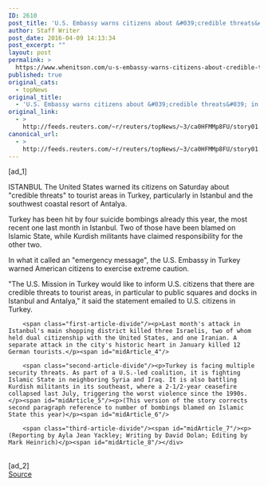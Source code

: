 ```yaml
---
ID: 2610
post_title: 'U.S. Embassy warns citizens about &#039;credible threats&#039; in Turkey'
author: Staff Writer
post_date: 2016-04-09 14:13:34
post_excerpt: ""
layout: post
permalink: >
  https://www.whenitson.com/u-s-embassy-warns-citizens-about-credible-threats-in-turkey/
published: true
original_cats:
  - topNews
original_title:
  - 'U.S. Embassy warns citizens about &#039;credible threats&#039; in Turkey'
original_link:
  - >
    http://feeds.reuters.com/~r/reuters/topNews/~3/ca0HFMMp8FU/story01.htm
canonical_url:
  - >
    http://feeds.reuters.com/~r/reuters/topNews/~3/ca0HFMMp8FU/story01.htm
---
```

 [ad_1]
<br><div id="articleText">
<span id="midArticle_start"/>

<span class="focusParagraph" readability="4"><p><span class="articleLocation">ISTANBUL</span> The United States warned its citizens on Saturday about "credible threats" to tourist areas in Turkey, particularly in Istanbul and the southwest coastal resort of Antalya.</p></span><span id="midArticle_0"/><p>Turkey has been hit by four suicide bombings already this year, the most recent one last month in Istanbul. Two of those have been blamed on Islamic State, while Kurdish militants have claimed responsibility for the other two.</p><span id="midArticle_1"/><p>In what it called an "emergency message", the U.S. Embassy in Turkey warned American citizens to exercise extreme caution.</p><span id="midArticle_2"/><p>"The U.S. Mission in Turkey would like to inform U.S. citizens that there are credible threats to tourist areas, in particular to public squares and docks in Istanbul and Antalya," it said the statement emailed to U.S. citizens in Turkey.</p><span id="midArticle_3"/>
        
        <span class="first-article-divide"/><p>Last month's attack in Istanbul's main shopping district killed three Israelis, two of whom held dual citizenship with the United States, and one Iranian. A separate attack in the city's historic heart in January killed 12 German tourists.</p><span id="midArticle_4"/>
        
        <span class="second-article-divide"/><p>Turkey is facing multiple security threats. As part of a U.S.-led coalition, it is fighting Islamic State in neighboring Syria and Iraq. It is also battling Kurdish militants in its southeast, where a 2-1/2-year ceasefire collapsed last July, triggering the worst violence since the 1990s.   </p><span id="midArticle_5"/><p>(This version of the story corrects second paragraph reference to number of bombings blamed on Islamic State this year)</p><span id="midArticle_6"/>
        
        <span class="third-article-divide"/><span id="midArticle_7"/><p> (Reporting by Ayla Jean Yackley; Writing by David Dolan; Editing by Mark Heinrich)</p><span id="midArticle_8"/></div>
<br>[ad_2]
<br><a href="http://feeds.reuters.com/~r/reuters/topNews/~3/ca0HFMMp8FU/story01.htm">Source </a>